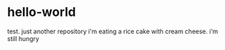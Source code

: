 # hello-world
test. just another repository
i'm eating a rice cake with cream cheese. i'm still hungry

